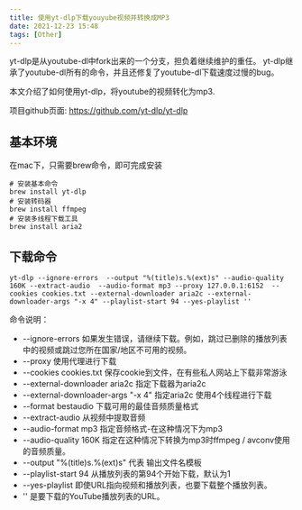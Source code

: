 ```yaml
---
title: 使用yt-dlp下载youyube视频并转换成MP3
date: 2021-12-23 15:48  
tags: [Other]
---
```

yt-dlp是从youtube-dl中fork出来的一个分支，担负着继续维护的重任。
yt-dlp继承了youtube-dl所有的命令，并且还修复了youtube-dl下载速度过慢的bug。

本文介绍了如何使用yt-dlp，将youtube的视频转化为mp3.

项目github页面: https://github.com/yt-dlp/yt-dlp

## 基本环境

在mac下，只需要brew命令，即可完成安装

```shell
# 安装基本命令
brew install yt-dlp
# 安装转码器
brew install ffmpeg
# 安装多线程下载工具
brew install aria2
```

## 下载命令

```shell
yt-dlp --ignore-errors  --output "%(title)s.%(ext)s" --audio-quality 160K --extract-audio  --audio-format mp3 --proxy 127.0.0.1:6152  --cookies cookies.txt --external-downloader aria2c --external-downloader-args "-x 4" --playlist-start 94 --yes-playlist ''
```

命令说明：

+ --ignore-errors 如果发生错误，请继续下载。例如，跳过已删除的播放列表中的视频或跳过您所在国家/地区不可用的视频。
+ --proxy 使用代理进行下载
+ --cookies cookies.txt 保存cookie到文件，在有些私人网站上下载非常游泳
+ --external-downloader aria2c 指定下载器为aria2c
+ --external-downloader-args "-x 4" 指定aria2c 使用4个线程进行下载
+ --format bestaudio 下载可用的最佳音频质量格式
+ --extract-audio 从视频中提取音频
+ --audio-format mp3 指定音频格式-在这种情况下为mp3
+ --audio-quality 160K 指定在这种情况下转换为mp3时ffmpeg / avconv使用的音频质量。
+ --output "%(title)s.%(ext)s" 代表 输出文件名模板
+ --playlist-start 94 从播放列表的第94个开始下载，默认为1
+ --yes-playlist 即使URL指向视频和播放列表，也要下载整个播放列表。
+ '' 是要下载的YouTube播放列表的URL。
